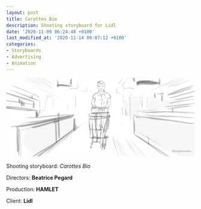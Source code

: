 ```yaml
---
layout: post
title: Carottes Bio
description: Shooting storyboard for Lidl
date: '2020-11-09 06:24:48 +0100'
last_modified_at: '2020-11-14 00:07:12 +0100'
categories:
- Storyboards
- Advertising
- Animation
---
```

![Carotte Bio](/images/Lidl_Carottes_Bio.gif)

Shooting storyboard: *Carottes Bio*

Directors: **Beatrice Pegard**

Production: **HAMLET**

Client: **Lidl**